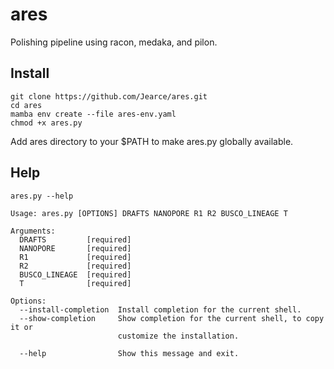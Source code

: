# ares
Polishing pipeline using racon, medaka, and pilon. 

## Install
```
git clone https://github.com/Jearce/ares.git
cd ares
mamba env create --file ares-env.yaml 
chmod +x ares.py
```
Add ares directory to your $PATH to make ares.py globally available.

## Help
```
ares.py --help
```

```
Usage: ares.py [OPTIONS] DRAFTS NANOPORE R1 R2 BUSCO_LINEAGE T

Arguments:
  DRAFTS         [required]
  NANOPORE       [required]
  R1             [required]
  R2             [required]
  BUSCO_LINEAGE  [required]
  T              [required]

Options:
  --install-completion  Install completion for the current shell.
  --show-completion     Show completion for the current shell, to copy it or
                        customize the installation.

  --help                Show this message and exit.
```
